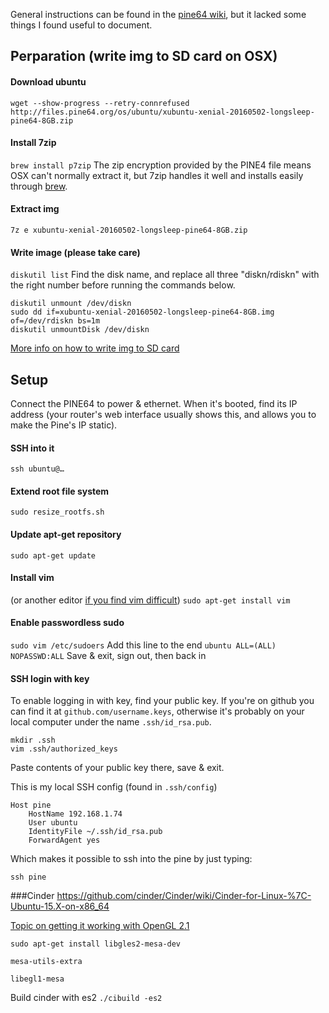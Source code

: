 General instructions can be found in the [pine64 wiki](http://wiki.pine64.org/index.php/Pine_A64_Software_Release#Ubuntu_Linux_Image_.5B20160530.5D_based_on_Longsleep_work.2C_build_by_Pine64), but it lacked some things I found useful to document.

## Perparation (write img to SD card on OSX)

#### Download ubuntu
`wget --show-progress --retry-connrefused http://files.pine64.org/os/ubuntu/xubuntu-xenial-20160502-longsleep-pine64-8GB.zip`

#### Install 7zip
`brew install p7zip`
The zip encryption provided by the PINE4 file means OSX can't normally extract it, but 7zip handles it well and installs easily through [brew](http://brew.sh/).

#### Extract img
`7z e xubuntu-xenial-20160502-longsleep-pine64-8GB.zip`

#### Write image (please take care)
`diskutil list`
Find the disk name, and replace all three "diskn/rdiskn" with the right number before running the commands below.
```
diskutil unmount /dev/diskn
sudo dd if=xubuntu-xenial-20160502-longsleep-pine64-8GB.img of=/dev/rdiskn bs=1m
diskutil unmountDisk /dev/diskn
```
[More info on how to write img to SD card](http://raspberrypi.stackexchange.com/questions/4144/writing-img-file-to-sd-card-from-a-mac)

## Setup

Connect the PINE64 to power & ethernet.
When it's booted, find its IP address (your router's web interface usually shows this, and allows you to make the Pine's IP static).

#### SSH into it
`ssh ubuntu@…`

#### Extend root file system
`sudo resize_rootfs.sh`

#### Update apt-get repository
```
sudo apt-get update
```

#### Install vim
(or another editor [if you find vim difficult](https://www.google.com/search?q=vim+introduction))
`sudo apt-get install vim`

#### Enable passwordless sudo
`sudo vim /etc/sudoers`
Add this line to the end
`ubuntu ALL=(ALL) NOPASSWD:ALL`
Save & exit, sign out, then back in

#### SSH login with key
To enable logging in with key, find your public key. If you're on github you can find it at `github.com/username.keys`, otherwise it's probably on your local computer under the name `.ssh/id_rsa.pub`.
```
mkdir .ssh
vim .ssh/authorized_keys
```
Paste contents of your public key there, save & exit.

This is my local SSH config (found in `.ssh/config`)
```
Host pine
	HostName 192.168.1.74
	User ubuntu
	IdentityFile ~/.ssh/id_rsa.pub
	ForwardAgent yes
```
Which makes it possible to ssh into the pine by just typing:

`ssh pine`

###Cinder
https://github.com/cinder/Cinder/wiki/Cinder-for-Linux-%7C-Ubuntu-15.X-on-x86_64

[Topic on getting it working with OpenGL 2.1](https://forum.libcinder.org/topic/glnext-es-3-angle)

`sudo apt-get install libgles2-mesa-dev`

`mesa-utils-extra`

`libegl1-mesa`

Build cinder with es2 `./cibuild -es2`

